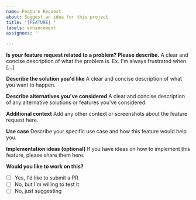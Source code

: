 ```yaml
---
name: Feature Request
about: Suggest an idea for this project
title: '[FEATURE] '
labels: enhancement
assignees: ''

---
```


**Is your feature request related to a problem? Please describe.**
A clear and concise description of what the problem is. Ex. I'm always frustrated when [...]

**Describe the solution you'd like**
A clear and concise description of what you want to happen.

**Describe alternatives you've considered**
A clear and concise description of any alternative solutions or features you've considered.

**Additional context**
Add any other context or screenshots about the feature request here.

**Use case**
Describe your specific use case and how this feature would help you.

**Implementation ideas (optional)**
If you have ideas on how to implement this feature, please share them here.

**Would you like to work on this?**
- [ ] Yes, I'd like to submit a PR
- [ ] No, but I'm willing to test it
- [ ] No, just suggesting
